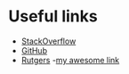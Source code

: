 Useful links
============

- [StackOverflow](www.stackoverflow.com)
- [GitHub](www.github.com)
- [Rutgers](www.rutgers.edu)
-[my awesome link](http://rci.rutgers.edu/~erb102/)

